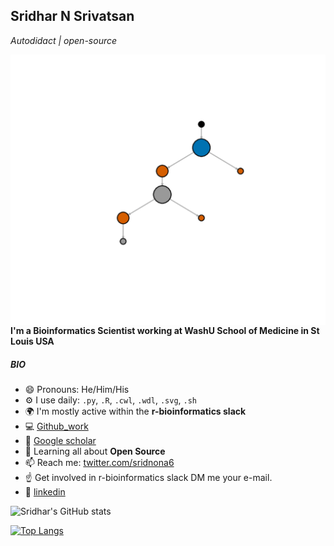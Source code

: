 ## Sridhar N Srivatsan
_Autodidact | open-source_

<img align="left" src=anime/animation6.gif>

---

#### I'm a Bioinformatics Scientist working at WashU School of Medicine in St Louis USA


##### BIO

- 😄 Pronouns: He/Him/His
- ⚙️ I use daily: `.py`, `.R`, `.cwl`, `.wdl`, `.svg`, `.sh`
- 🌍 I'm mostly active within the **r-bioinformatics slack**
- 💻 [Github_work](https://github.com/sridnona/cb_sniffer)
- 📰 [Google scholar](https://scholar.google.com/citations?user=QnzlNJ8AAAAJ&hl=en)
- 🌱 Learning all about **Open Source**
- 📫 Reach me: [twitter.com/sridnona6](https://twitter.com/sridnona6)
- ☝️ Get involved in r-bioinformatics slack DM me your e-mail.
- 💼 [linkedin](https://www.linkedin.com/in/sridhar-n-8b688825/)

![Sridhar's GitHub stats](https://github-readme-stats.vercel.app/api?username=sridhar0605&show_icons=true&theme=dracula)


[![Top Langs](https://github-readme-stats.vercel.app/api/top-langs/?username=sridhar0605&layout=compact)](https://github.com/sridhar0605/github-readme-stats)


<!--
**sridhar0605/sridhar0605** is a ✨ _special_ ✨ repository because its `README.md` (this file) appears on your GitHub profile.

Here are some ideas to get you started:

- 🔭 I’m currently working on ...
- 🌱 I’m currently learning ...
- 👯 I’m looking to collaborate on ...
- 🤔 I’m looking for help with ...
- 💬 Ask me about ...
- 📫 How to reach me: ...
- 😄 Pronouns: ...
- ⚡ Fun fact: ...
-->

